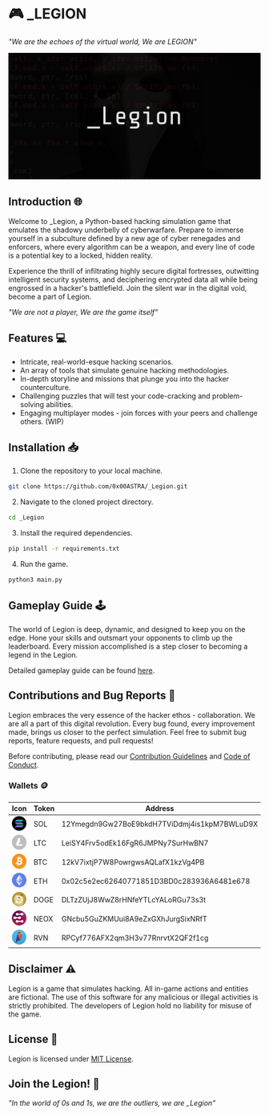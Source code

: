 # 🎮 _LEGION

_"We are the echoes of the virtual world, We are LEGION"_

![Game Banner](./_Legion_banner.png)

## Introduction 🌐

Welcome to _Legion, a Python-based hacking simulation game that emulates the shadowy underbelly of cyberwarfare. Prepare to immerse yourself in a subculture defined by a new age of cyber renegades and enforcers, where every algorithm can be a weapon, and every line of code is a potential key to a locked, hidden reality. 

Experience the thrill of infiltrating highly secure digital fortresses, outwitting intelligent security systems, and deciphering encrypted data all while being engrossed in a hacker's battlefield. Join the silent war in the digital void, become a part of Legion.

_"We are not a player, We are the game itself"_

## Features 💻

* Intricate, real-world-esque hacking scenarios.
* An array of tools that simulate genuine hacking methodologies.
* In-depth storyline and missions that plunge you into the hacker counterculture.
* Challenging puzzles that will test your code-cracking and problem-solving abilities.
* Engaging multiplayer modes - join forces with your peers and challenge others. (WIP)

## Installation 📥

1. Clone the repository to your local machine.

```bash
git clone https://github.com/0x00ASTRA/_Legion.git
```

2. Navigate to the cloned project directory.

```bash
cd _Legion
```

3. Install the required dependencies.

```bash
pip install -r requirements.txt
```

4. Run the game.

```bash
python3 main.py
```

## Gameplay Guide 🕹️

The world of Legion is deep, dynamic, and designed to keep you on the edge. Hone your skills and outsmart your opponents to climb up the leaderboard. Every mission accomplished is a step closer to becoming a legend in the Legion.

Detailed gameplay guide can be found [here](link-to-the-guide).

## Contributions and Bug Reports 🤝

Legion embraces the very essence of the hacker ethos - collaboration. We are all a part of this digital revolution. Every bug found, every improvement made, brings us closer to the perfect simulation. Feel free to submit bug reports, feature requests, and pull requests!

Before contributing, please read our [Contribution Guidelines](link-to-guidelines) and [Code of Conduct](link-to-conduct).

### Wallets 🪙
| Icon | Token | Address                                      |
|------| ----- | -------------------------------------------- |
| <img src="https://github.com/0x00ASTRA/imgs/blob/da8ce370006ff3cf71a45b8f3bc0c744dccb573a/crypto/SOL.png" width=30> | SOL   | 12Ymegdn9Gw27BoE9bkdH7TViDdmj4is1kpM7BWLuD9X |
| <img src="https://github.com/0x00ASTRA/imgs/blob/da8ce370006ff3cf71a45b8f3bc0c744dccb573a/crypto/LTC.png" width=30> | LTC   | LeiSY4Frv5odEk16FgR6JMPNy7SurHwBN7           |
| <img src="https://github.com/0x00ASTRA/imgs/blob/da8ce370006ff3cf71a45b8f3bc0c744dccb573a/crypto/BTC.png" width=30> | BTC   | 12kV7ixtjP7W8PowrgwsAQLafX1kzVg4PB           |
| <img src="https://github.com/0x00ASTRA/imgs/blob/da8ce370006ff3cf71a45b8f3bc0c744dccb573a/crypto/ETH.png" width=30> | ETH   | 0x02c5e2ec62640771851D3BD0c283936A6481e678   |
| <img src="https://github.com/0x00ASTRA/imgs/blob/da8ce370006ff3cf71a45b8f3bc0c744dccb573a/crypto/DOGE.png" width=30> | DOGE  | DLTzZUjJ8WwZ8rHNfeYTLcYALoRGu73s3t           |
| <img src="https://github.com/0x00ASTRA/imgs/blob/da8ce370006ff3cf71a45b8f3bc0c744dccb573a/crypto/NEOX.png" width=30> | NEOX  | GNcbu5GuZKMUui8A9eZxGXhJurgSixNRfT           |
| <img src="https://github.com/0x00ASTRA/imgs/blob/da8ce370006ff3cf71a45b8f3bc0c744dccb573a/crypto/RVN.png" width=30> | RVN   | RPCyf776AFX2qm3H3v77RnrvtX2QF2f1cg |


## Disclaimer ⚠️

Legion is a game that simulates hacking. All in-game actions and entities are fictional. The use of this software for any malicious or illegal activities is strictly prohibited. The developers of Legion hold no liability for misuse of the game.

## License 📄

Legion is licensed under [MIT License](link-to-license).

## Join the Legion! 🦾

*"In the world of 0s and 1s, we are the outliers, we are _Legion"*

